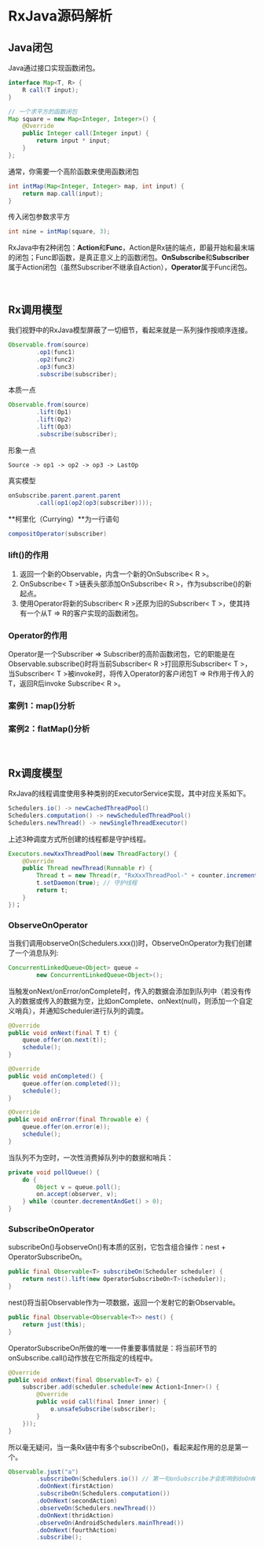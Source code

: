 # RxJava源码解析

## Java闭包
Java通过接口实现函数闭包。

```java
interface Map<T, R> {
    R call(T input);
}

// 一个求平方的函数闭包
Map square = new Map<Integer, Integer>() {
    @Override
    public Integer call(Integer input) {
        return input * input;
    }
};
```

通常，你需要一个高阶函数来使用函数闭包
    
```java
int intMap(Map<Integer, Integer> map, int input) {
    return map.call(input);
}
```

传入闭包参数求平方
    
```java
int nine = intMap(square, 3);
```

RxJava中有2种闭包：**Action**和**Func**，Action是Rx链的端点，即最开始和最末端的闭包；Func即函数，是真正意义上的函数闭包。**OnSubscribe**和**Subscriber**属于Action闭包（虽然Subscriber不继承自Action），**Operator**属于Func闭包。

<br/>

## Rx调用模型
我们视野中的RxJava模型屏蔽了一切细节，看起来就是一系列操作按顺序连接。

```java
Observable.from(source)
        .op1(func1)
        .op2(func2)
        .op3(func3)
        .subscribe(subscriber);
```

本质一点

```java
Observable.from(source)
        .lift(Op1)
        .lift(Op2)
        .lift(Op3)
        .subscribe(subscriber);
```

形象一点
    
    Source -> op1 -> op2 -> op3 -> LastOp

真实模型

```java
onSubscribe.parent.parent.parent
        .call(op1(op2(op3(subscriber))));
```
            
**柯里化（Currying）**为一行语句

```java
compositOperator(subscriber)
```

### lift()的作用

1. 返回一个新的Observable，内含一个新的OnSubscribe< R >。
2. OnSubscribe< T >链表头部添加OnSubscribe< R >，作为subscribe()的新起点。
2. 使用Operator将新的Subscriber< R >还原为旧的Subscriber< T >，使其持有一个从T => R的客户实现的函数闭包。

### Operator的作用
Operator是一个Subscriber => Subscriber的高阶函数闭包，它的职能是在Observable.subscribe()时将当前Subscriber< R >打回原形Subscriber< T >，当Subscriber< T >被invoke时，将传入Operator的客户闭包T => R作用于传入的T，返回R后invoke Subscribe< R >。

### 案例1：map()分析
### 案例2：flatMap()分析

  <br/>
  
## Rx调度模型
RxJava的线程调度使用多种类别的ExecutorService实现，其中对应关系如下。

```java
Schedulers.io() -> newCachedThreadPool()
Schedulers.computation() -> newScheduledThreadPool()
Schedulers.newThread() -> newSingleThreadExecutor()
```

上述3种调度方式所创建的线程都是守护线程。

```java
Executors.newXxxThreadPool(new ThreadFactory() {
    @Override
    public Thread newThread(Runnable r) {
        Thread t = new Thread(r, "RxXxxThreadPool-" + counter.incrementAndGet());
        t.setDaemon(true); // 守护线程
        return t;
    }
})；
```

### ObserveOnOperator
当我们调用observeOn(Schedulers.xxx())时，ObserveOnOperator为我们创建了一个消息队列:

```java
ConcurrentLinkedQueue<Object> queue =
        new ConcurrentLinkedQueue<Object>();
```

当触发onNext/onError/onComplete时，传入的数据会添加到队列中（若没有传入的数据或传入的数据为空，比如onComplete、onNext(null)，则添加一个自定义哨兵），并通知Scheduler进行队列的调度。

```java
@Override
public void onNext(final T t) {
    queue.offer(on.next(t));
    schedule();
}

@Override
public void onCompleted() {
    queue.offer(on.completed());
    schedule();
}

@Override
public void onError(final Throwable e) {
    queue.offer(on.error(e));
    schedule();
}
```

当队列不为空时，一次性消费掉队列中的数据和哨兵：

```java
private void pollQueue() {
    do {
        Object v = queue.poll();
        on.accept(observer, v);
    } while (counter.decrementAndGet() > 0);
}
```
    
### SubscribeOnOperator
subscribeOn()与observeOn()有本质的区别，它包含组合操作：nest + OperatorSubscribeOn。

```java
public final Observable<T> subscribeOn(Scheduler scheduler) {
    return nest().lift(new OperatorSubscribeOn<T>(scheduler));
}
```

nest()将当前Observable作为一项数据，返回一个发射它的新Observable。

```java
public final Observable<Observable<T>> nest() {
    return just(this);
}
```

OperatorSubscribeOn所做的唯一一件重要事情就是：将当前环节的onSubscribe.call()动作放在它所指定的线程中。

```java
@Override
public void onNext(final Observable<T> o) {
    subscriber.add(scheduler.schedule(new Action1<Inner>() {
        @Override
        public void call(final Inner inner) {
            o.unsafeSubscribe(subscriber);
        }
    }));
}
```

所以毫无疑问，当一条Rx链中有多个subscribeOn()，看起来起作用的总是第一个。

```java
Observable.just("a")
        .subscribeOn(Schedulers.io()) // 第一句onSubscribe才会影响到doOnNext
        .doOnNext(firstAction)
        .subscribeOn(Schedulers.computation())
        .doOnNext(secondAction)
        .observeOn(Schedulers.newThread())
        .doOnNext(thridAction)
        .observeOn(AndroidSchedulers.mainThread())
        .doOnNext(fourthAction)
        .subscribe();
```
